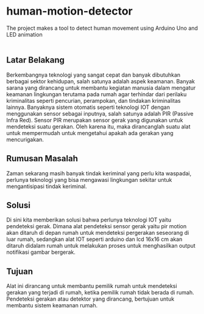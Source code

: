 # human-motion-detector
The project makes a tool to detect human movement using Arduino Uno and LED animation
<br><br>

<h2>Latar Belakang</h2
<p>
  Berkembangnya teknologi yang sangat cepat  dan banyak dibutuhkan berbagai sektor kehidupan, salah satunya adalah aspek keamanan. Banyak sarana yang dirancang untuk membantu kegiatan manusia dalam mengatur keamanan lingkungan terutama pada rumah agar terhindar dari perilaku kriminalitas seperti pencurian, perampokan, dan tindakan kriminalitas lainnya. Banyaknya sistem otomatis seperti teknologi IOT dengan menggunakan sensor sebagai inputnya, salah satunya adalah PIR (Passive Infra Red). Sensor PIR merupakan sensor gerak yang digunakan untuk mendeteksi suatu gerakan. Oleh karena itu, maka dirancanglah suatu alat untuk mempermudah untuk mengetahui apakah ada gerakan yang mencurigakan.
</p>

<h2>Rumusan Masalah</h2
<p>
  Zaman sekarang masih banyak tindak keriminal yang perlu kita waspadai, perlunya teknologi yang bisa mengawasi lingkungan sekitar untuk mengantisipasi tindak keriminal.
</p>

<h2>Solusi</h2
<p>
  Di sini kita memberikan solusi bahwa perlunya teknologi IOT yaitu pendeteksi gerak. Dimana alat pendeteksi sensor gerak yaitu pir motion akan ditaruh di depan rumah untuk mendeteksi pergerakan seseorang di luar rumah, sedangkan alat IOT seperti arduino dan lcd 16x16 cm akan ditaruh didalam rumah untuk melakukan proses untuk menghasilkan output notifikasi gambar bergerak.
</p>
  
<h2>Tujuan</h2
<p>
  Alat ini dirancang untuk membantu pemilik rumah untuk mendeteksi gerakan yang terjadi di rumah, ketika pemilik rumah tidak berada di rumah. Pendeteksi gerakan atau detektor yang dirancang, bertujuan untuk membantu sistem keamanan rumah.
</p>




